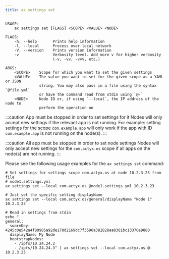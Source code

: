 ```yaml
---
title: ax settings set
---
```


```text title="Configure settings of an ActyxOS node"
USAGE:
    ax settings set [FLAGS] <SCOPE> <VALUE> <NODE>

FLAGS:
    -h, --help       Prints help information
    -l, --local      Process over local network
    -V, --version    Prints version information
    -v               Verbosity level. Add more v for higher verbosity
                     (-v, -vv, -vvv, etc.)

ARGS:
    <SCOPE>    Scope for which you want to set the given settings
    <VALUE>    The value you want to set for the given scope as a YAML or JSON
               string. You may also pass in a file using the syntax `@file.yml`
               or have the command read from stdin using `@-`
    <NODE>     Node ID or, if using `--local`, the IP address of the node to
               perform the operation on
```

:::caution App must be stopped in order to set settings for it
Nodes will only accept new settings if the relevant app is not running. For example: setting settings for the scope `com.example.app` will only work if the app with ID `com.example.app` is not running on the node(s).
:::

:::caution All app must be stopped in order to set node settings
Nodes will only accept new settings for the `com.actyx.os` scope if all apps on the node(s) are not running.
:::

Please see the following usage examples for the `ax settings set` command:

```text title="Example Usage"
# Set settings for settings scope com.actyx.os at node 10.2.3.23 from file
# node1.settings.yml
ax settings set --local com.actyx.os @node1.settings.yml 10.2.3.23

# Just set the specific setting displayName
ax settings set --local com.actyx.os/general/displayName "Node 1" 10.2.3.23

# Read in settings from stdin
echo "
general:
  swarmKey: 4245c0e542a4f89985a92de178d2169dc7f3596a382828aa8381bc13370e9880
  displayName: My Node
  bootstrapNodes:
    - /ipfs/10.24.24.2
    - /ipfs/10.24.24.3" | ax settings set --local com.actyx.os @- 10.2.3.23
```
